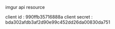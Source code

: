 imgur api resource

client id : 990ffb35716888a
client secret : bda302afdb3af2d90e99c452dd26da00830da751